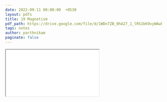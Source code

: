 ```yaml
---
date: 2022-09-11 00:00:00  +0530
layout: pdfs
title: 19 Magnetism
pdf_path: https://drive.google.com/file/d/1WDn7ZB_0hA27_1_lRS1kK9vyWAwkfbki/preview?usp=sharing
tags: notes
author: parthnikam
paginate: false
---
```


<iframe class="embed-pdf" src="{{ page.pdf_path }}#toolbar=0" seamless="seamless" scrolling="no" style="overflow:hidden"></iframe>
